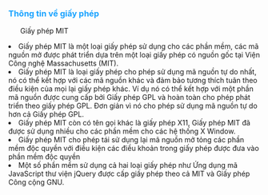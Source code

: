 <h3 style="color:#1aa3ff"> Thông tin về giấy phép </h3>
<ul>Giấy phép MIT</ul>
<li>Giấy phép MIT là một loại giấy phép sử dụng cho các phần mềm, các mã nguồn mở được phát triển dựa trên một loại giấy phép có nguồn gốc tại Viện Công nghệ Massachusetts (MIT).</li>
<li>Giấy phép MIT là loại giấy phép cho phép sử dụng mã nguồn tự do nhất, nó có thể kết hợp với các mã nguồn khác và đảm bảo tương thích tuân theo điều kiện của mọi lại giấy phép khác. Ví dụ nó có thể kết hợp với một phần mã nguồn được cung cấp bởi Giấy phép GPL và hoàn toàn cho phép phát triển theo giấy phép GPL. Đơn giản vì nó cho phép sử dụng mã nguồn tự do hơn cả Giấy phép GPL.</li>
<li>Giấy phép MIT còn có tên gọi khác là giấy phép X11, Giấy phép MIT đã được sử dụng nhiều cho các phần mềm cho các hệ thống X Window.</li>
<li>Giấy phép MIT cho phép tái sử dụng lại mã nguồn mở tỏng các phần mềm độc quyền với điều kiện các điều khoản trong giấy phép được đưa vào phần mềm độc quyền</li>
 <li>Một số phần mềm sử dụng cả hai loại giấy phép như Ứng dụng mã JavaScript thư viện jQuery được cấp giấy phép theo cả MIT và Giấy phép Công cộng GNU.</li>

